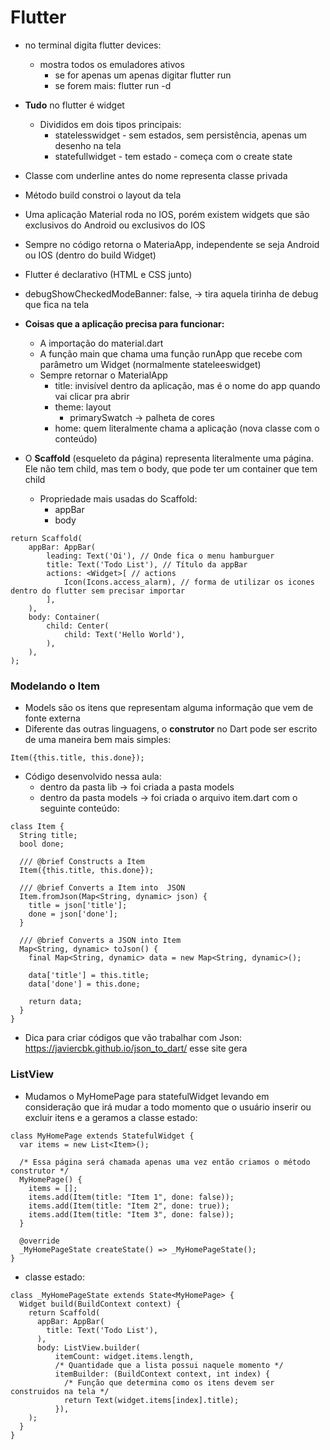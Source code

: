 # Flutter

* no terminal digita flutter devices:
	* mostra todos os emuladores ativos
		* se for apenas um apenas digitar flutter run
		* se forem mais: flutter run -d <id do emulador>

* **Tudo** no flutter é widget
	* Divididos em dois tipos principais:
		* statelesswidget - sem estados, sem persistência, apenas um desenho na tela
		* statefullwidget - tem estado - começa com o create state

* Classe com underline antes do nome representa classe privada
* Método build constroi o layout da tela
* Uma aplicação Material roda no IOS, porém existem widgets que são exclusivos do Android ou exclusivos do IOS
* Sempre no código retorna o MateriaApp, independente se seja Android ou IOS (dentro do build Widget)
* Flutter é declarativo (HTML e CSS junto)
* debugShowCheckedModeBanner: false, -> tira aquela tirinha de debug que fica na tela

* **Coisas que a aplicação precisa para funcionar:**
	* A importação do material.dart
	* A função main que chama uma função runApp que recebe com parâmetro um Widget (normalmente stateleeswidget)
	* Sempre retornar o MaterialApp
		* title: invisível dentro da aplicação, mas é o nome do app quando vai clicar pra abrir
		* theme: layout
			* primarySwatch -> palheta de cores
		* home: quem literalmente chama a aplicação (nova classe com o conteúdo)

* O **Scaffold** (esqueleto da página) representa literalmente uma página. Ele não tem child, mas tem o body, que pode ter um container que tem child
	* Propriedade mais usadas do Scaffold:
		* appBar
		* body

~~~
return Scaffold(
	appBar: AppBar(
		leading: Text('Oi'), // Onde fica o menu hamburguer
		title: Text('Todo List'), // Título da appBar
		actions: <Widget>[ // actions
			Icon(Icons.access_alarm), // forma de utilizar os icones dentro do flutter sem precisar importar
		],
	),
	body: Container(
		child: Center(
			child: Text('Hello World'),
		),
	),
);
~~~

### Modelando o Item
* Models são os itens que representam alguma informação que vem de fonte externa
* Diferente das outras linguagens, o **construtor** no Dart pode ser escrito de uma maneira bem mais simples:

~~~
Item({this.title, this.done});
~~~

* Código desenvolvido nessa aula:
	* dentro da pasta lib -> foi criada a pasta models
	* dentro da pasta models -> foi criada o arquivo item.dart com o seguinte conteúdo:

~~~
class Item {
  String title;
  bool done;

  /// @brief Constructs a Item
  Item({this.title, this.done});

  /// @brief Converts a Item into  JSON
  Item.fromJson(Map<String, dynamic> json) {
    title = json['title'];
    done = json['done'];
  }

  /// @brief Converts a JSON into Item
  Map<String, dynamic> toJson() {
    final Map<String, dynamic> data = new Map<String, dynamic>();

    data['title'] = this.title;
    data['done'] = this.done;

    return data;
  }
}
~~~

* Dica para criar códigos que vão trabalhar com Json: https://javiercbk.github.io/json_to_dart/ esse site gera

### ListView
* Mudamos o MyHomePage para statefulWidget levando em consideração que irá mudar a todo momento que o usuário inserir ou excluir itens e a geramos a classe estado:

~~~
class MyHomePage extends StatefulWidget {
  var items = new List<Item>();

  /* Essa página será chamada apenas uma vez então criamos o método construtor */
  MyHomePage() {
    items = [];
    items.add(Item(title: "Item 1", done: false));
    items.add(Item(title: "Item 2", done: true));
    items.add(Item(title: "Item 3", done: false));
  }

  @override
  _MyHomePageState createState() => _MyHomePageState();
}
~~~

* classe estado:
~~~
class _MyHomePageState extends State<MyHomePage> {
  Widget build(BuildContext context) {
    return Scaffold(
      appBar: AppBar(
        title: Text('Todo List'),
      ),
      body: ListView.builder(
          itemCount: widget.items.length,
          /* Quantidade que a lista possui naquele momento */
          itemBuilder: (BuildContext context, int index) {
            /* Função que determina como os itens devem ser construidos na tela */
            return Text(widget.items[index].title);
          }),
    );
  }
}
~~~